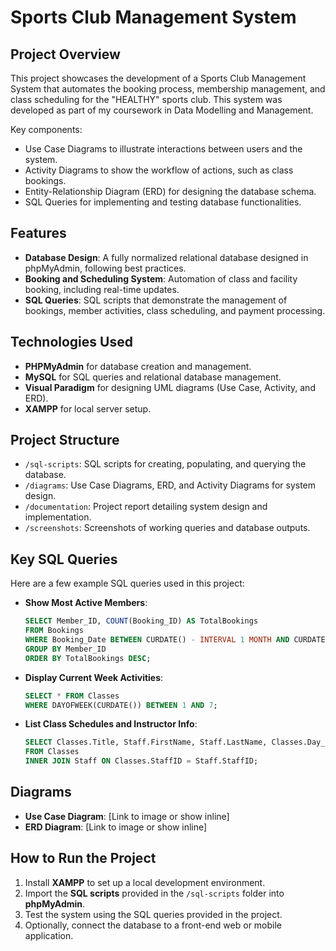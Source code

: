# Sports Club Management System

## Project Overview
This project showcases the development of a Sports Club Management System that automates the booking process, membership management, and class scheduling for the "HEALTHY" sports club. This system was developed as part of my coursework in Data Modelling and Management.

Key components:
- Use Case Diagrams to illustrate interactions between users and the system.
- Activity Diagrams to show the workflow of actions, such as class bookings.
- Entity-Relationship Diagram (ERD) for designing the database schema.
- SQL Queries for implementing and testing database functionalities.

## Features
- **Database Design**: A fully normalized relational database designed in phpMyAdmin, following best practices.
- **Booking and Scheduling System**: Automation of class and facility booking, including real-time updates.
- **SQL Queries**: SQL scripts that demonstrate the management of bookings, member activities, class scheduling, and payment processing.

## Technologies Used
- **PHPMyAdmin** for database creation and management.
- **MySQL** for SQL queries and relational database management.
- **Visual Paradigm** for designing UML diagrams (Use Case, Activity, and ERD).
- **XAMPP** for local server setup.

## Project Structure
- `/sql-scripts`: SQL scripts for creating, populating, and querying the database.
- `/diagrams`: Use Case Diagrams, ERD, and Activity Diagrams for system design.
- `/documentation`: Project report detailing system design and implementation.
- `/screenshots`: Screenshots of working queries and database outputs.

## Key SQL Queries
Here are a few example SQL queries used in this project:

- **Show Most Active Members**:
    ```sql
    SELECT Member_ID, COUNT(Booking_ID) AS TotalBookings
    FROM Bookings
    WHERE Booking_Date BETWEEN CURDATE() - INTERVAL 1 MONTH AND CURDATE()
    GROUP BY Member_ID
    ORDER BY TotalBookings DESC;
    ```

- **Display Current Week Activities**:
    ```sql
    SELECT * FROM Classes
    WHERE DAYOFWEEK(CURDATE()) BETWEEN 1 AND 7;
    ```

- **List Class Schedules and Instructor Info**:
    ```sql
    SELECT Classes.Title, Staff.FirstName, Staff.LastName, Classes.Day_of_Week, Classes.Start_Time
    FROM Classes
    INNER JOIN Staff ON Classes.StaffID = Staff.StaffID;
    ```

## Diagrams
- **Use Case Diagram**: [Link to image or show inline]
- **ERD Diagram**: [Link to image or show inline]

## How to Run the Project
1. Install **XAMPP** to set up a local development environment.
2. Import the **SQL scripts** provided in the `/sql-scripts` folder into **phpMyAdmin**.
3. Test the system using the SQL queries provided in the project.
4. Optionally, connect the database to a front-end web or mobile application.
